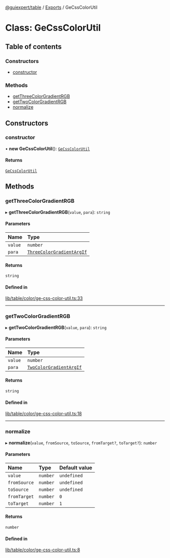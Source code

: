 [@guiexpert/table](../README.md) / [Exports](../modules.md) / GeCssColorUtil

# Class: GeCssColorUtil

## Table of contents

### Constructors

- [constructor](GeCssColorUtil.md#constructor)

### Methods

- [getThreeColorGradientRGB](GeCssColorUtil.md#getthreecolorgradientrgb)
- [getTwoColorGradientRGB](GeCssColorUtil.md#gettwocolorgradientrgb)
- [normalize](GeCssColorUtil.md#normalize)

## Constructors

### constructor

• **new GeCssColorUtil**(): [`GeCssColorUtil`](GeCssColorUtil.md)

#### Returns

[`GeCssColorUtil`](GeCssColorUtil.md)

## Methods

### getThreeColorGradientRGB

▸ **getThreeColorGradientRGB**(`value`, `para`): `string`

#### Parameters

| Name | Type |
| :------ | :------ |
| `value` | `number` |
| `para` | [`ThreeColorGradientArgIf`](../interfaces/ThreeColorGradientArgIf.md) |

#### Returns

`string`

#### Defined in

[lib/table/color/ge-css-color-util.ts:33](https://github.com/guiexperttable/ge-table/blob/a7cb25d/libs/table/src/lib/table/color/ge-css-color-util.ts#L33)

___

### getTwoColorGradientRGB

▸ **getTwoColorGradientRGB**(`value`, `para`): `string`

#### Parameters

| Name | Type |
| :------ | :------ |
| `value` | `number` |
| `para` | [`TwoColorGradientArgIf`](../interfaces/TwoColorGradientArgIf.md) |

#### Returns

`string`

#### Defined in

[lib/table/color/ge-css-color-util.ts:18](https://github.com/guiexperttable/ge-table/blob/a7cb25d/libs/table/src/lib/table/color/ge-css-color-util.ts#L18)

___

### normalize

▸ **normalize**(`value`, `fromSource`, `toSource`, `fromTarget?`, `toTarget?`): `number`

#### Parameters

| Name | Type | Default value |
| :------ | :------ | :------ |
| `value` | `number` | `undefined` |
| `fromSource` | `number` | `undefined` |
| `toSource` | `number` | `undefined` |
| `fromTarget` | `number` | `0` |
| `toTarget` | `number` | `1` |

#### Returns

`number`

#### Defined in

[lib/table/color/ge-css-color-util.ts:8](https://github.com/guiexperttable/ge-table/blob/a7cb25d/libs/table/src/lib/table/color/ge-css-color-util.ts#L8)
